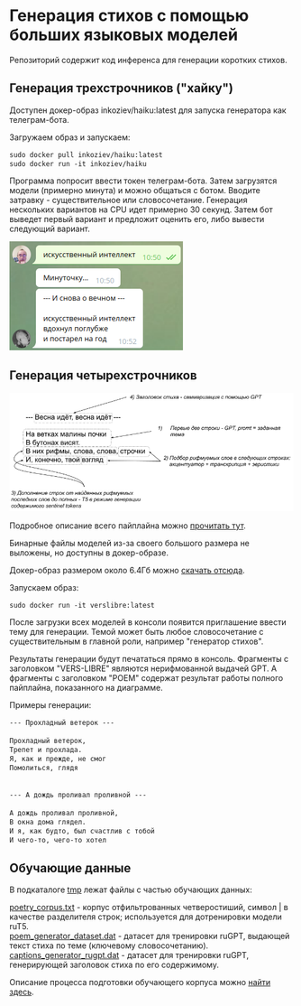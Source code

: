 # Генерация стихов с помощью больших языковых моделей


Репозиторий содержит код инференса для генерации коротких стихов.


## Генерация трехстрочников ("хайку")

Доступен докер-образ inkoziev/haiku:latest для запуска генератора как телеграм-бота.

Загружаем образ и запускаем:

```
sudo docker pull inkoziev/haiku:latest
sudo docker run -it inkoziev/haiku
```

Программа попросит ввести токен телеграм-бота. Затем загрузятся модели (примерно минута) и можно 
общаться с ботом. Вводите затравку - существительное или словосочетание. Генерация нескольких вариантов
на CPU идет примерно 30 секунд. Затем бот выведет первый вариант и предложит оценить его,
либо вывести следующий вариант.

![телеграм бот для генерации трехстрочников](haiku_telegram.png)


## Генерация четырехстрочников


![общая схема генерации](./generation_schema.png)


Подробное описание всего пайплайна можно [прочитать тут](https://kelijah.livejournal.com/288594.html).

Бинарные файлы моделей из-за своего большого размера не выложены, но доступны
в докер-образе.

Докер-образ размером около 6.4Гб можно [скачать отсюда](https://disk.yandex.ru/d/T6gRpDTTDAAoig).

Запускаем образ:

```
sudo docker run -it verslibre:latest
```

После загрузки всех моделей в консоли появится приглашение ввести тему для генерации. Темой может быть любое
словосочетание с существительным в главной роли, например "генератор стихов".

Результаты генерации будут печататься прямо в консоль. Фрагменты с заголовком "VERS-LIBRE" являются нерифмованной выдачей GPT. А фрагменты с заголовком "POEM" 
содержат результат работы полного пайплайна, показанного на диаграмме.

Примеры генерации:

```
--- Прохладный ветерок ---

Прохладный ветерок,
Трепет и прохлада.
Я, как и прежде, не смог
Помолиться, глядя


--- А дождь проливал проливной ---

А дождь проливал проливной,
В окна дома глядел.
И я, как будто, был счастлив с тобой
И чего-то, чего-то хотел
```

## Обучающие данные

В подкаталоге [tmp](https://github.com/Koziev/verslibre/tmp) лежат файлы с частью обучающих данных:

[poetry_corpus.txt](https://github.com/Koziev/verslibre/tmp/poetry_corpus.txt) - корпус отфильтрованных четверостиший, символ | в качестве разделителя строк; используется для дотренировки модели ruT5.  
[poem_generator_dataset.dat](https://github.com/Koziev/verslibre/tmp/poem_generator_dataset.dat) - датасет для тренировки ruGPT, выдающей текст стиха по теме (ключевому словосочетанию).  
[captions_generator_rugpt.dat](https://github.com/Koziev/verslibre/tmp/captions_generator_rugpt.dat) - датасет для тренировки ruGPT, генерирующей заголовок стиха по его содержимому.  

Описание процесса подготовки обучающего корпуса можно [найти здесь](https://kelijah.livejournal.com/288594.html).









